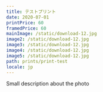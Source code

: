 ```yaml
---
title: テストプリント
date: 2020-07-01
printPrice: 60
framedPrice: 60
mainImage: /static/download-12.jpg
image2: /static/download-12.jpg
image3: /static/download-12.jpg
image4: /static/download-12.jpg
image5: /static/download-12.jpg
path: prints/print-test
locale: jp
---
```

Small description about the photo